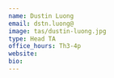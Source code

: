 ```yaml
---
name: Dustin Luong
email: dstn.luong@
image: tas/dustin-luong.jpg
type: Head TA
office_hours: Th3-4p
website:
bio:
---
```

